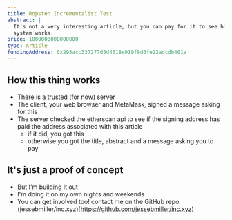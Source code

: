 ```yaml
---
title: Ropsten Incrementalist Test
abstract: |
  It's not a very interesting article, but you can pay for it to see how the
  system works.
price: 1000000000000000
type: Article
fundingAddress: 0x293acc337277d5d4618e919f8d6fe22adcdb401e
---
```


## How this thing works
* There is a trusted (for now) server
* The client, your web browser and MetaMask, signed a message asking for this
* The server checked the etherscan api to see if the signing address has paid
  the address associated with this article
  * if it did, you got this
  * otherwise you got the title, abstract and a message asking you to pay

## It's just a proof of concept
* But I'm building it out
* I'm doing it on my own nights and weekends
* You can get involved too! contact me on the GitHub repo
  (jessebmiller/inc.xyz)[https://github.com/jessebmiller/inc.xyz)